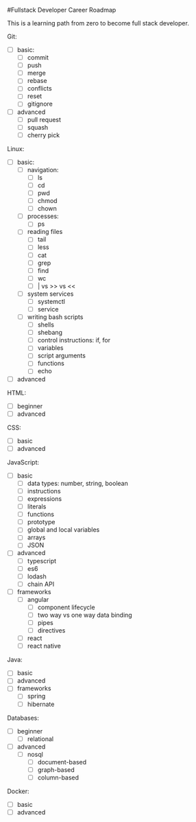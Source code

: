 #Fullstack Developer Career Roadmap

This is a learning path from zero to become full stack developer.

Git:
* [ ] basic:
    * [ ] commit
    * [ ] push
    * [ ] merge
    * [ ] rebase
    * [ ] conflicts
    * [ ] reset
    * [ ] gitignore
* [ ] advanced
    * [ ] pull request
    * [ ] squash
    * [ ] cherry pick
    
Linux:
* [ ] basic:
    * [ ] navigation:
        * [ ] ls
        * [ ] cd
        * [ ] pwd
        * [ ] chmod
        * [ ] chown
    * [ ] processes:
        * [ ] ps
    * [ ] reading files
        * [ ] tail
        * [ ] less
        * [ ] cat
        * [ ] grep
        * [ ] find
        * [ ] wc
        * [ ] | vs >> vs <<
    * [ ] system services
        * [ ] systemctl
        * [ ] service
    * [ ] writing bash scripts
        * [ ] shells
        * [ ] shebang
        * [ ] control instructions: if, for
        * [ ] variables
        * [ ] script arguments
        * [ ] functions
        * [ ] echo
* [ ] advanced

HTML:
* [ ] beginner
* [ ] advanced

CSS:
* [ ] basic
* [ ] advanced

JavaScript:
* [ ] basic
    * [ ] data types: number, string, boolean
    * [ ] instructions
    * [ ] expressions
    * [ ] literals
    * [ ] functions
    * [ ] prototype
    * [ ] global and local variables
    * [ ] arrays
    * [ ] JSON
* [ ] advanced
    * [ ] typescript
    * [ ] es6
    * [ ] lodash
    * [ ] chain API
* [ ] frameworks
    * [ ] angular
        * [ ] component lifecycle
        * [ ] two way vs one way data binding
        * [ ] pipes
        * [ ] directives
    * [ ] react
    * [ ] react native
    
Java:
* [ ] basic
* [ ] advanced
* [ ] frameworks
    * [ ] spring
    * [ ] hibernate
    
Databases:
* [ ] beginner
    * [ ] relational 
* [ ] advanced
    * [ ] nosql
        * [ ] document-based
        * [ ] graph-based
        * [ ] column-based

Docker:
* [ ] basic
* [ ] advanced
